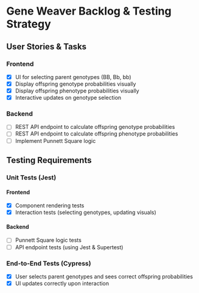 # Gene Weaver Backlog & Testing Strategy

## User Stories & Tasks

### Frontend

- [x] UI for selecting parent genotypes (BB, Bb, bb)
- [x] Display offspring genotype probabilities visually
- [x] Display offspring phenotype probabilities visually
- [x] Interactive updates on genotype selection

### Backend

- [ ] REST API endpoint to calculate offspring genotype probabilities
- [ ] REST API endpoint to calculate offspring phenotype probabilities
- [ ] Implement Punnett Square logic

## Testing Requirements

### Unit Tests (Jest)

#### Frontend
- [x] Component rendering tests
- [x] Interaction tests (selecting genotypes, updating visuals)

#### Backend
- [ ] Punnett Square logic tests
- [ ] API endpoint tests (using Jest & Supertest)

### End-to-End Tests (Cypress)

- [x] User selects parent genotypes and sees correct offspring probabilities
- [x] UI updates correctly upon interaction
